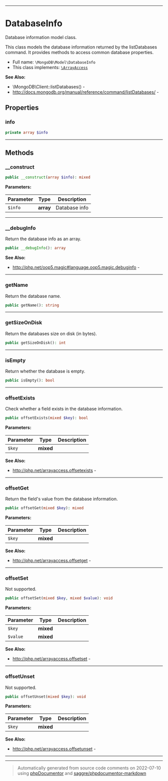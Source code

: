 ***

# DatabaseInfo

Database information model class.

This class models the database information returned by the listDatabases
command. It provides methods to access common database properties.

* Full name: `\MongoDB\Model\DatabaseInfo`
* This class implements:
[`\ArrayAccess`](../../ArrayAccess.md)

**See Also:**

* \MongoDB\Client::listDatabases() - 
* http://docs.mongodb.org/manual/reference/command/listDatabases/ - 



## Properties


### info



```php
private array $info
```






***

## Methods


### __construct



```php
public __construct(array $info): mixed
```








**Parameters:**

| Parameter | Type | Description |
|-----------|------|-------------|
| `$info` | **array** | Database info |




***

### __debugInfo

Return the database info as an array.

```php
public __debugInfo(): array
```










**See Also:**

* http://php.net/oop5.magic#language.oop5.magic.debuginfo - 

***

### getName

Return the database name.

```php
public getName(): string
```











***

### getSizeOnDisk

Return the databases size on disk (in bytes).

```php
public getSizeOnDisk(): int
```











***

### isEmpty

Return whether the database is empty.

```php
public isEmpty(): bool
```











***

### offsetExists

Check whether a field exists in the database information.

```php
public offsetExists(mixed $key): bool
```








**Parameters:**

| Parameter | Type | Description |
|-----------|------|-------------|
| `$key` | **mixed** |  |



**See Also:**

* http://php.net/arrayaccess.offsetexists - 

***

### offsetGet

Return the field's value from the database information.

```php
public offsetGet(mixed $key): mixed
```








**Parameters:**

| Parameter | Type | Description |
|-----------|------|-------------|
| `$key` | **mixed** |  |



**See Also:**

* http://php.net/arrayaccess.offsetget - 

***

### offsetSet

Not supported.

```php
public offsetSet(mixed $key, mixed $value): void
```








**Parameters:**

| Parameter | Type | Description |
|-----------|------|-------------|
| `$key` | **mixed** |  |
| `$value` | **mixed** |  |



**See Also:**

* http://php.net/arrayaccess.offsetset - 

***

### offsetUnset

Not supported.

```php
public offsetUnset(mixed $key): void
```








**Parameters:**

| Parameter | Type | Description |
|-----------|------|-------------|
| `$key` | **mixed** |  |



**See Also:**

* http://php.net/arrayaccess.offsetunset - 

***


***
> Automatically generated from source code comments on 2022-07-10 using [phpDocumentor](http://www.phpdoc.org/) and [saggre/phpdocumentor-markdown](https://github.com/Saggre/phpDocumentor-markdown)
